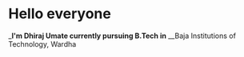 # Hello everyone
_**I'm Dhiraj Umate currently pursuing B.Tech in**
__Baja Institutions of Technology, Wardha 
